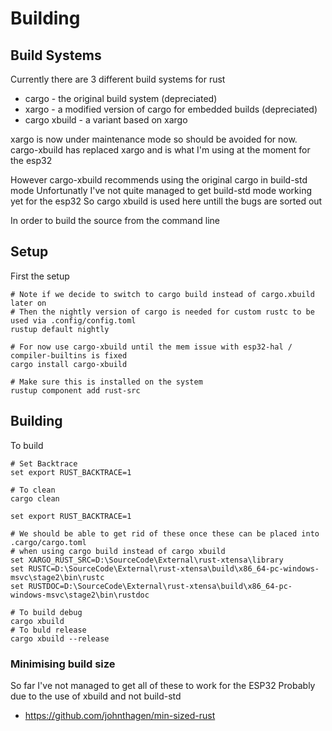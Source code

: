 # Building

## Build Systems

Currently there are 3 different build systems for rust

  * cargo - the original build system (depreciated)
  * xargo - a modified version of cargo for embedded builds (depreciated)
  * cargo xbuild - a variant based on xargo

xargo is now under maintenance mode so should be avoided for now.
cargo-xbuild has replaced xargo and is what I'm using at the moment for the esp32

However cargo-xbuild recommends using the original cargo in build-std mode
Unfortunatly I've not quite managed to get build-std mode working yet for the esp32
So cargo xbuild is used here untill the bugs are sorted out

In order to build the source from the command line

## Setup

First the setup
```
# Note if we decide to switch to cargo build instead of cargo.xbuild later on
# Then the nightly version of cargo is needed for custom rustc to be used via .config/config.toml
rustup default nightly

# For now use cargo-xbuild until the mem issue with esp32-hal / compiler-builtins is fixed
cargo install cargo-xbuild

# Make sure this is installed on the system
rustup component add rust-src
```


## Building

To build
```
# Set Backtrace
set export RUST_BACKTRACE=1

# To clean
cargo clean

set export RUST_BACKTRACE=1 

# We should be able to get rid of these once these can be placed into .cargo/cargo.toml
# when using cargo build instead of cargo xbuild
set XARGO_RUST_SRC=D:\SourceCode\External\rust-xtensa\library
set RUSTC=D:\SourceCode\External\rust-xtensa\build\x86_64-pc-windows-msvc\stage2\bin\rustc
set RUSTDOC=D:\SourceCode\External\rust-xtensa\build\x86_64-pc-windows-msvc\stage2\bin\rustdoc

# To build debug
cargo xbuild
# To buld release
cargo xbuild --release
```

### Minimising build size

So far I've not managed to get all of these to work for the ESP32
Probably due to the use of xbuild and not build-std

  * https://github.com/johnthagen/min-sized-rust
